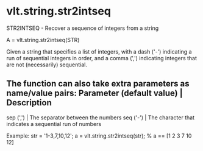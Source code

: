 # vlt.string.str2intseq

  STR2INTSEQ - Recover a sequence of integers from a string
 
  A = vlt.string.str2intseq(STR)
 
  Given a string that specifies a list of integers, with a dash ('-') indicating a run of
  sequential integers in order, and a comma (',') indicating integers that are not
  (necessarily) sequential.
 
  The function can also take extra parameters as name/value pairs:
  Parameter (default value)    | Description
  ----------------------------------------------------------------
  sep (',')                    | The separator between the numbers
  seq ('-')                    | The character that indicates a sequential run of numbers
 
  Example:
      str = '1-3,7,10,12';
      a = vlt.string.str2intseq(str);
      % a == [1 2 3 7 10 12]
